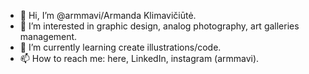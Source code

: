 - 👋 Hi, I’m @armmavi/Armanda Klimavičiūtė.
- 👀 I’m interested in graphic design, analog photography, art galleries management.
- 🌱 I’m currently learning create illustrations/code.
- 📫 How to reach me: here, LinkedIn, instagram (armmavi).

<!---
armmavi/armmavi is a ✨ special ✨ repository because its `README.md` (this file) appears on your GitHub profile.
You can click the Preview link to take a look at your changes.
--->
